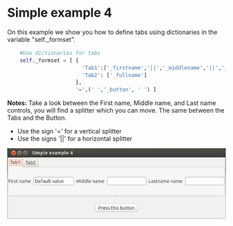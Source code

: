 # Simple example 4

On this example we show you how to define tabs using dictionaries in the variable "self._formset".
		
```python
	#Use dictionaries for tabs
	self._formset = [ {
					  	'Tab1':['_firstname','||','_middlename','||','_lastname'], 
						'Tab2': ['_fullname']
					  },
					  '=',(' ','_button', ' ') ]
```



**Notes:**
Take a look between the First name, Middle name, and Last name controls, you will find a splitter which you can move. 
The same between the Tabs and the Button.
- Use the sign '=' for a vertical splitter
- Use the signs '||' for a horizontal splitter



![Simple example 4](screenshot.png?raw=true "Screen")